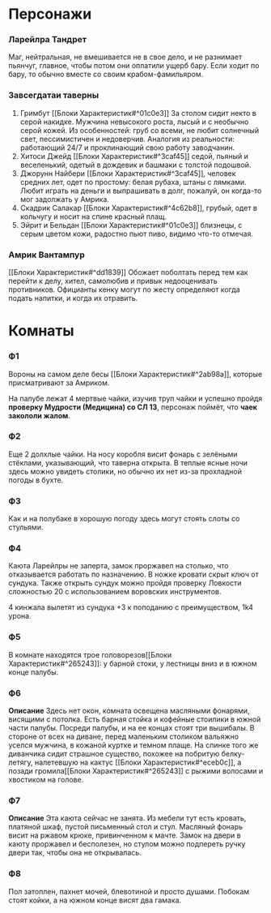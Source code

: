 # Персонажи

### Ларейлра Тандрет
Маг, нейтральная, не вмешивается не в свое дело, и не разнимает пьянчуг, главное, чтобы потом они оплатили ущерб бару. Если ходит по бару, то обычно вместе со своим крабом-фамильяром.

### Завсегдатаи таверны
1. Гримбут [[Блоки Характеристик#^01c0e3]]
	За столом сидит некто в серой накидке. Мужчина невысокого роста, лысый и с необычно серой кожей. Из особенностей: груб со всеми, не любит солнечный свет, 
	пессимистичен и недоверчив. Аналогия из реальности: работающий 24/7 и проклинающий свою работу заводчанин.
2. Хитоси Джейд [[Блоки Характеристик#^3caf45]] седой, пьяный и веселенький, одетый в дождевик и башмаки с толстой подошвой.
3. Джорунн Найбери [[Блоки Характеристик#^3caf45]], человек средних лет, одет по простому: белая рубаха, штаны с лямками. Любит играть на деньги и выпрашивать в долг, пожалуй, он когда-то мог задолжать у Амрика.
4. Скадрик Салакар [[Блоки Характеристик#^4c62b8]], грубый, одет в кольчугу и носит на спине красный плащ.
5. Эйрит и Бельдан [[Блоки Характеристик#^01c0e3]] близнецы, с серым цветом кожи, радостно пьют пиво, видимо что-то отмечая.

### Амрик Вантампур
[[Блоки Характеристик#^dd1839]]
Обожает поболтать перед тем как перейти к делу, хител, самолюбив и привык недооценивать противников. Официанты кенку могут по жесту определяют когда подать напитки, и когда их отравить.


# Комнаты
### Ф1
Вороны на самом деле бесы [[Блоки Характеристик#^2ab98a]], которые присматривают за Амриком.

На палубе лежат 4 мертвые чайки, изучив труп чайки и успешно пройдя **проверку Мудрости (Медицина) со СЛ 13**, персонаж поймёт, что **чаек закололи жалом**.

### Ф2
Еще 2 долхлые чайки. На носу коробля висит фонарь с зелёными стёклами, указывающий, что таверна открыта. В теплые ясные ночи здесь можно увидеть столики, но обычно их нет из-за прохладной погоды в бухте.
### Ф3 
Как и на полубаке в хорошую погоду здесь могут стоять слоты со стульями.

### Ф4
Каюта Ларейлры не заперта, замок проржавел на столько, что отказывается работать по назначению. В ножке кровати скрыт ключ от сундука. Также открыть сундук можно пройдя проверку Ловкости сложностью 20 с использованием воровских инструментов.

4 кинжала вылетят из сундука +3 к поподанию с преимуществом, 1k4 урона.

### Ф5
В комнате находятся трое головорезов[[Блоки Характеристик#^265243]]: у барной стоки, у лестницы вниз и в южном конце палубы.
### Ф6
**Описание**
Здесь нет окон, комната освещена масляными фонарями, висящими с потолка. Есть барная стойка и кофейные стоилики в южной части палубы. Посреди палубы, и на ее концах стоят три вышибалы. В стороне от всех на диване, перед маленьким столиком вальяжно уселся мужчина, в кожаной куртке и темном плаще. На спинке того же диванчика сидит страшное существо, похожее на побритую белку-летягу, налетевшую на кактус [[Блоки Характеристик#^eceb0c]], а позади громила[[Блоки Характеристик#^265243]] с рыжими волосами и хвостиком на голове.
### Ф7
**Описание**
Эта каюта сейчас не занята. Из мебели тут есть кровать, платяной шкаф, пустой письменный стол и стул. Масляный фонарь висит на ржавом крюке, привинченном к мачте.
Замок на двери в каюту проржавел и бесполезен, но стулом можно подпереть ручку двери так, чтобы она не открывалась.

### Ф8
Пол затоплен, пахнет мочей, блевотиной и просто душами. Побокам стоят койки, а на южном конце висят два гамака.
